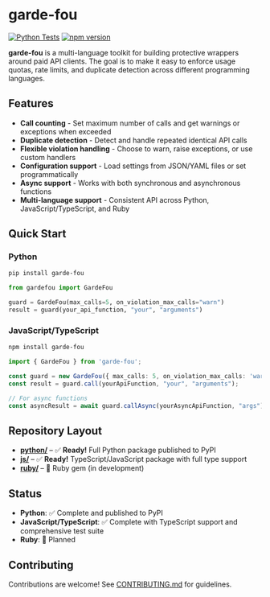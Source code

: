 # garde-fou

[![Python Tests](https://github.com/rfievet/garde-fou/actions/workflows/python-test.yml/badge.svg)](https://github.com/rfievet/garde-fou/actions/workflows/python-test.yml)
[![npm version](https://badge.fury.io/js/garde-fou.svg)](https://badge.fury.io/js/garde-fou)

**garde-fou** is a multi-language toolkit for building protective wrappers around paid API clients. The goal is to make it easy to enforce usage quotas, rate limits, and duplicate detection across different programming languages.

## Features

- **Call counting** - Set maximum number of calls and get warnings or exceptions when exceeded
- **Duplicate detection** - Detect and handle repeated identical API calls  
- **Flexible violation handling** - Choose to warn, raise exceptions, or use custom handlers
- **Configuration support** - Load settings from JSON/YAML files or set programmatically
- **Async support** - Works with both synchronous and asynchronous functions
- **Multi-language support** - Consistent API across Python, JavaScript/TypeScript, and Ruby

## Quick Start

### Python
```bash
pip install garde-fou
```

```python
from gardefou import GardeFou

guard = GardeFou(max_calls=5, on_violation_max_calls="warn")
result = guard(your_api_function, "your", "arguments")
```

### JavaScript/TypeScript
```bash
npm install garde-fou
```

```typescript
import { GardeFou } from 'garde-fou';

const guard = new GardeFou({ max_calls: 5, on_violation_max_calls: 'warn' });
const result = guard.call(yourApiFunction, "your", "arguments");

// For async functions
const asyncResult = await guard.callAsync(yourAsyncApiFunction, "args");
```

## Repository Layout

- **[python/](python/)** – ✅ **Ready!** Full Python package published to PyPI
- **[js/](js/)** – ✅ **Ready!** TypeScript/JavaScript package with full type support
- **[ruby/](ruby/)** – 🚧 Ruby gem (in development)

## Status

- **Python**: ✅ Complete and published to PyPI
- **JavaScript/TypeScript**: ✅ Complete with TypeScript support and comprehensive test suite
- **Ruby**: 🚧 Planned

## Contributing

Contributions are welcome! See [CONTRIBUTING.md](CONTRIBUTING.md) for guidelines.
